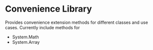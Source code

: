 # Convenience Library 
Provides convenience extension methods for different classes and use cases.
Currently include methods for
- System.Math
- System.Array
